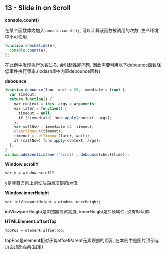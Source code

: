 ## 13 - Slide in on Scroll

**console.count()**

在某个函数体内加入`console.count();`, 可以计算该函数被调用的次数, 生产环境中不可使用.

```js
function checkSlide(e){
  console.count(e);
};
```

在此例中发现执行次数过多, 会引起性能问题, 因此需要利用以下debounce函数降低事件执行频率.(lodash库中内置debounce函数)

**debounce**

```js
function debounce(func, wait = 20, immediate = true) {  
  var timeout;
  return function() {
    var context = this, args = arguments;
    var later = function() {
      timeout = null;
      if (!immediate) func.apply(context, args);
    };
    var callNow = immediate && !timeout;
    clearTimeout(timeout);
    timeout = setTimeout(later, wait);
    if (callNow) func.apply(context, args);
  };
}
window.addEventListener('scroll', debounce(checkSlide));
```

**Window.scrollY**

`var y = window.scrollY;`

y是竖直方向上滑动后距离顶部的px值.

**Window.innerHeight**

`var intViewportHeight = window.innerHeight;`

intViewportHeight是浏览器视窗高度, innerHeight是只读属性, 没有默认值.

**HTMLElement.offsetTop**

`topPos = element.offsetTop;`

topPos是element相对于其offsetParent元素顶部的距离, 在本例中是图片顶部与页面顶部距离(固定).
